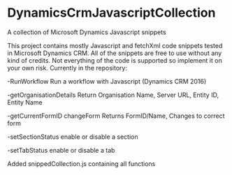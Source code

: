 # DynamicsCrmJavascriptCollection
A collection of Microsoft Dynamics Javascript snippets

This project contains mostly Javascript and fetchXml code snippets tested in Microsoft Dynamics CRM.
All of the snippets are free to use without any kind of credits. Not everything of the code is supported so implement it on your own risk.
Currently in the repository:


-RunWorkflow                Run a workflow with Javascript (Dynamics CRM 2016)

-getOrganisationDetails     Return Organisation Name, Server URL, Entity ID, Entity Name

-getCurrentFormID           changeForm   Returns FormID/Name, Changes to correct form

-setSectionStatus           enable or disable a section

-setTabStatus               enable or disable a tab


Added snippedCollection.js containing all functions